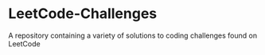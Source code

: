 # LeetCode-Challenges
A repository containing a variety of solutions to coding challenges found on LeetCode
